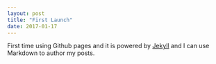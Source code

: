 ```yaml
---
layout: post
title: "First Launch"
date: 2017-01-17
---
```


First time using Github pages and it is powered by [Jekyll](http://jekyllrb.com) 
and I can use Markdown to author my posts. 
